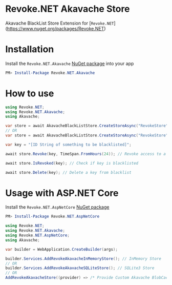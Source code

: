 # Revoke.NET Akavache Store

Akavache BlackList Store Extension for [`Revoke.NET`] (https://www.nuget.org/packages/Revoke.NET)

# Installation

Install the `Revoke.NET.Akavache` [NuGet package](https://www.nuget.org/packages/Revoke.NET.Akavache) into your app

```powershell
PM> Install-Package Revoke.NET.Akavache
```

# How to use

```csharp
using Revoke.NET;
using Revoke.NET.Akavache;
using Akavache;

var store = await AkavacheBlackListStore.CreateStoreAsync("RevokeStore", BlobCache.LocalMachine); // Create SQLite3 Persisten BlackList Store
// OR
var store = await AkavacheBlackListStore.CreateStoreAsync("RevokeStore", BlobCache.InMemory); // Create Akavache InMemory Implementation BlackList Store (Non-Persistent)

var key = "[ID String of something to be blacklisted]";

await store.Revoke(key, TimeSpan.FromHours(24)); // Revoke access to a key for 24 hours

await store.IsRevoked(key); // Check if key is blacklisted

await store.Delete(key); // Delete a key from blacklist
```

# Usage with ASP.NET Core

Install the `Revoke.NET.AspNetCore` [NuGet package](https://www.nuget.org/packages/Revoke.NET.AspNetCore)

```powershell
PM> Install-Package Revoke.NET.AspNetCore
```

```csharp
using Revoke.NET;
using Revoke.NET.Akavache;
using Revoke.NET.AspNetCore;
using Akavache;

var builder = WebApplication.CreateBuilder(args);

builder.Services.AddRevokeAkavacheInMemoryStore(); // InMemory Store
// OR
builder.Services.AddRevokeAkavacheSQLiteStore(); // SQLite3 Store
// OR
AddRevokeAkavacheStore((provider) => /* Provide Custom Akavache BlobCache */)
```